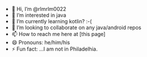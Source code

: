 - 👋 Hi, I’m @rlmrlm0022
- 👀 I’m interested in java
- 🌱 I’m currently learning kotlin? :-(
- 💞️ I’m looking to collaborate on any java/android repos
- 📫 How to reach me here at [this page]
- 😄 Pronouns: he/him/his
- ⚡ Fun fact: ...I am not in Philadelhia.

<!---
rlmrlm0022/rlmrlm0022 is a ✨ special ✨ repository because its `README.md` (this file) appears on your GitHub profile.
You can click the Preview link to take a look at your changes.
--->

